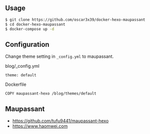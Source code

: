 ## Usage
```bash
$ git clone https://github.com/oscar3x39/docker-hexo-maupassant
$ cd docker-hexo-maupassant
$ docker-compose up -d
```

## Configuration

Change theme setting in `_config.yml` to maupassant.

blog/_config.yml
```
theme: default
```
Dockerfile
```
COPY maupassant-hexo /blog/themes/default
```


## Maupassant
+ https://github.com/tufu9441/maupassant-hexo
+ https://www.haomwei.com
